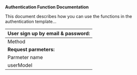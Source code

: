 **Authentication Function Documentation**  
 

This document describes how you can use the functions in the authentication template…  


|**User sign up by email & password:**|
|-----------------------------------|
|Method|<p>signUpUsingFirebase()</p>|
|**Request parmeters:**|
|Parmeter name|Type|
|userModel|UserModel|

